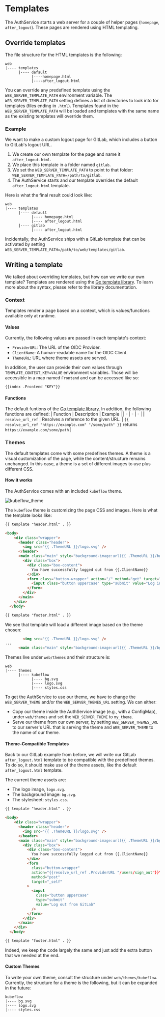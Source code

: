 # Templates

The AuthService starts a web server for a couple of helper pages (`homepage`,
`after_logout`). These pages are rendered using HTML templating.

## Override templates

The file structure for the HTML templates is the following:

```
web
|---- templates
      |---- default
            |----homepage.html
            |----after_logout.html
```

You can override any predefined template using the `WEB_SERVER_TEMPLATE_PATH` environment
variable. The `WEB_SERVER_TEMPLATE_PATH` setting defines a list of directories to look into
for templates (files ending in `.html`). Templates found in the `WEB_SERVER_TEMPLATE_PATH`
will be loaded and templates with the same name as the existing templates will
override them.

### Example

We want to make a custom logout page for GitLab, which includes a button to
GitLab's logout URL.

1. We create our own template for the page and name it `after_logout.html`.
1. We place this template in a folder named `gitlab`.
1. We set the `WEB_SERVER_TEMPLATE_PATH` to point to that folder:
   `WEB_SERVER_TEMPLATE_PATH=/path/to/gitlab`.
1. The AuthService starts and our template overrides the default
   `after_logout.html` template.

Here is what the final result could look like:

```
web
|---- templates
      |---- default
            |---- homepage.html
            |---- after_logout.html
      |---- gitlab
            |---- after_logout.html
```

Incidentally, the AuthService ships with a GitLab template that can be activated
by setting `WEB_SERVER_TEMPLATE_PATH=/path/to/web/templates/gitlab`.

## Writing a template

We talked about overriding templates, but how can we write our own template?
Templates are rendered using the [Go template library](https://golang.org/pkg/text/template/).
To learn more about the syntax, please refer to the library documentation.

### Context

Templates render a page based on a context, which is values/functions available
only at runtime.

#### Values

Currently, the following values are passed in each template's context:
* `ProviderURL`: The URL of the OIDC Provider.
* `ClientName`: A human-readable name for the OIDC Client.
* `ThemeURL`: URL where theme assets are served.

In addition, the user can provide their own values through
`TEMPLATE_CONTEXT_KEY=VALUE` environment variables. Those will be accessible in
a map named `Frontend` and can be accessed like so:
```html
{{index .Frontend "KEY"}}
```

#### Functions

The default funtions of the [Go template library](https://golang.org/pkg/text/template/#hdr-Functions).
In addition, the following functions are defined:
| Function | Description | Example |
| - | - | - |
| `resolve_url_ref` | Resolves a reference to the given URL. |
  `{{ resolve_url_ref "https://example.com" "/some/path" }}` returns `https://example.com/some/path` | 

### Themes

The default templates come with some predefines themes. A theme is a visual
customization of the page, while the content/structure remains unchanged. In
this case, a theme is a set of different images to use plus different CSS.

#### How it works

The AuthService comes with an included `kubeflow` theme.

 ![kubeflow_theme](media/kubeflow_theme.png)

The `kubeflow` theme is customizing the page CSS and images. Here is what the template looks
like:

```html
{{ template "header.html" . }}

<body>
    <div class="wrapper">
      <header class="header">
        <img src="{{ .ThemeURL }}/logo.svg" />
      </header>
      <main class="main" style="background-image:url({{ .ThemeURL }}/bg.svg);">
        <div class="box">
          <div class="box-content">
            You have successfully logged out from {{.ClientName}}
          </div>
          <form class="button-wrapper" action="/" method="get" target="_self">
            <input class="button uppercase" type="submit" value="Log in" />
          </form>
        </div>
      </main>
    </div>
  </body>

{{ template "footer.html" . }}
```

We see that template will load a different image based on the theme chosen:
```html
        <img src="{{ .ThemeURL }}/logo.svg" />
...
      <main class="main" style="background-image:url({{ .ThemeURL }}/bg.svg);">
```

Themes live under `web/themes` and their structure is:
```
web
|---- themes
      |---- kubeflow
            |---- bg.svg
            |---- logo.svg
            |---- styles.css
```

To get the AuthService to use our theme, we have to change the `WEB_SERVER_THEME` and/or
the `WEB_SERVER_THEMES_URL` setting.
We can either:
* Copy our theme inside the AuthService image (e.g., with a ConfigMap), under `web/themes` and
  set the `WEB_SERVER_THEME` to `my_theme`.
* Serve our theme from our own server, by setting `WEB_SERVER_THEMES_URL` to our server's URL
  that is serving the theme and `WEB_SERVER_THEME` to the name of our theme.

#### Theme-Compatible Templates

Back to our GitLab example from before, we will write our GitLab
`after_logout.html` template to be compatible with the predefined themes. To do
so, it should make use of the theme assets, like the default `after_logout.html`
template.

The current theme assets are:
* The logo image, `logo.svg`.
* The background image: `bg.svg`.
* The stylesheet: `styles.css`.

```html
{{ template "header.html" . }}

<body>
    <div class="wrapper">
      <header class="header">
        <img src="{{ .ThemeURL }}/logo.svg" />
      </header>
      <main class="main" style="background-image:url({{ .ThemeURL }}/bg.svg);">
        <div class="box">
          <div class="box-content">
            You have successfully logged out from {{.ClientName}}
          </div>
          <form
            class="button-wrapper"
            action="{{resolve_url_ref .ProviderURL "/users/sign_out"}}"
            method="post"
            target="_self"
          >
            <input
              class="button uppercase"
              type="submit"
              value="Log out from GitLab"
            />
          </form>
        </div>
      </main>
    </div>
  </body>

{{ template "footer.html" . }}
```

Indeed, we keep the code largely the same and just add the extra button that we
needed at the end.

#### Custom Themes

To write your own theme, consult the structure under `web/themes/kubeflow`.
Currently, the structure for a theme is the following, but it can be expanded in
the future:
```
kubeflow
|---- bg.svg
|---- logo.svg
|---- styles.css
```
